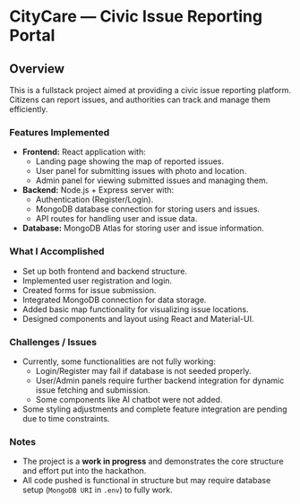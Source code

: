 # CityCare — Civic Issue Reporting Portal

## Overview
This is a fullstack project aimed at providing a civic issue reporting platform. Citizens can report issues, and authorities can track and manage them efficiently.  

### Features Implemented
- **Frontend:** React application with:
  - Landing page showing the map of reported issues.
  - User panel for submitting issues with photo and location.
  - Admin panel for viewing submitted issues and managing them.
- **Backend:** Node.js + Express server with:
  - Authentication (Register/Login).
  - MongoDB database connection for storing users and issues.
  - API routes for handling user and issue data.
- **Database:** MongoDB Atlas for storing user and issue information.

### What I Accomplished
- Set up both frontend and backend structure.
- Implemented user registration and login.
- Created forms for issue submission.
- Integrated MongoDB connection for data storage.
- Added basic map functionality for visualizing issue locations.
- Designed components and layout using React and Material-UI.

### Challenges / Issues
- Currently, some functionalities are not fully working:
  - Login/Register may fail if database is not seeded properly.
  - User/Admin panels require further backend integration for dynamic issue fetching and submission.
  - Some components like AI chatbot were not added.
- Some styling adjustments and complete feature integration are pending due to time constraints.

### Notes
- The project is a **work in progress** and demonstrates the core structure and effort put into the hackathon.
- All code pushed is functional in structure but may require database setup (`MongoDB URI` in `.env`) to fully work.

